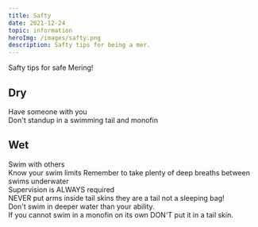 ```yaml
---
title: Safty
date: 2021-12-24
topic: information
heroImg: /images/safty.png
description: Safty tips for being a mer.
---
```


Safty tips for safe Mering!

## Dry
Have someone with you   
Don't standup in a swimming tail and monofin


## Wet   
Swim with others   
Know your swim limits
Remember to take plenty of deep breaths between swims underwater   
Supervision is ALWAYS required       
NEVER put arms inside tail skins they are a tail not a sleeping bag!   
Don't swim in deeper water than your ability.   
If you cannot swim in a monofin on its own DON'T put it in a tail skin.
